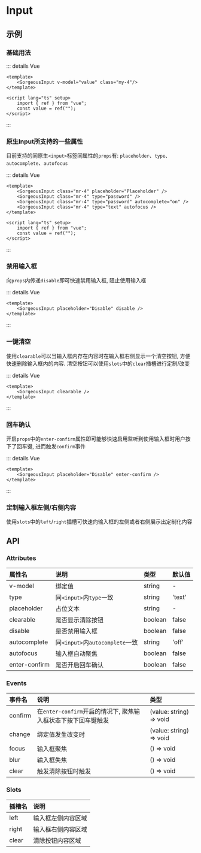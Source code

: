# Input

## 示例

### 基础用法
<GorgeousInput class="my-4"/>

::: details Vue

```vue
<template>
    <GorgeousInput v-model="value" class="my-4"/>
</template>

<script lang="ts" setup>
    import { ref } from "vue";
    const value = ref("");
</script>
```

::: 

### 原生Input所支持的一些属性
目前支持的同原生`<input>`标签同属性的`props`有: `placeholder`、`type`、 `autocomplete`、`autofocus`
<GorgeousInput class="mr-4" placeholder="Placeholder" />
<GorgeousInput class="mr-4" type="password" />
<GorgeousInput class="mr-4" type="password" autocomplete="on" />
<GorgeousInput class="mr-4" type="text" autofocus />

::: details Vue

```vue
<template>
    <GorgeousInput class="mr-4" placeholder="Placeholder" />
    <GorgeousInput class="mr-4" type="password" />
    <GorgeousInput class="mr-4" type="password" autocomplete="on" />
    <GorgeousInput class="mr-4" type="text" autofocus />
</template>

<script lang="ts" setup>
    import { ref } from "vue";
    const value = ref("");
</script>
```

::: 

### 禁用输入框
向`props`内传递`disable`即可快速禁用输入框, 阻止使用输入框
<GorgeousInput placeholder="Disable" disable />

::: details Vue

```vue
<template>
    <GorgeousInput placeholder="Disable" disable />
</template>
```

:::

### 一键清空
使用`clearable`可以当输入框内存在内容时在输入框右侧显示一个清空按钮, 方便快速删除输入框内的内容. 
清空按钮可以使用`slots`中的`clear`插槽进行定制/改变
<GorgeousInput clearable />

::: details Vue

```vue
<template>
    <GorgeousInput clearable />
</template>
```

:::

### 回车确认
开启`props`中的`enter-confirm`属性即可能够快速启用监听到使用输入框时用户按下了回车键, 进而触发`confirm`事件
<GorgeousInput placeholder="Disable" enter-confirm />

::: details Vue

```vue
<template>
    <GorgeousInput placeholder="Disable" enter-confirm />
</template>
```

:::

### 定制输入框左侧/右侧内容
使用`slots`中的`left`/`right`插槽可快速向输入框的左侧或者右侧展示出定制化内容

<GorgeousInput>
    <template #left>Left Slot</template>
    <template #right>Right Slot</template>
</GorgeousInput>

## API

### Attributes
| 属性名 | 说明 | 类型 | 默认值 |
| :- | :- | :- | :- |
| v-model | 绑定值 | string | - |
| type | 同`<input>`内`type`一致 | string | 'text' |
| placeholder | 占位文本 | string | - |
| clearable | 是否显示清除按钮 | boolean | false |
| disable | 是否禁用输入框 | boolean | false |
| autocomplete | 同`<input>`内`autocomplete`一致 | string | 'off' |
| autofocus | 输入框自动聚焦 | boolean | false |
| enter-confirm | 是否开启回车确认 | boolean | false |

### Events
| 事件名 | 说明 | 类型 |
| :- | :- | :- |
| confirm | 在`enter-confirm`开启的情况下, 聚焦输入框状态下按下回车键触发 | (value: string) => void |
| change | 绑定值发生改变时 | (value: string) => void |
| focus | 输入框聚焦 | () => void |
| blur | 输入框失焦 | () => void |
| clear | 触发清除按钮时触发 | () => void |

### Slots
| 插槽名 | 说明 |
| :- | :- |
| left | 输入框左侧内容区域 |
| right | 输入框右侧内容区域 |
| clear | 清除按钮内容区域 |